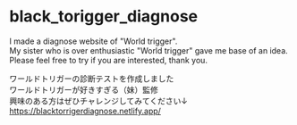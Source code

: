 # black_torigger_diagnose

I made a diagnose website of "World trigger".<br>
My sister who is over enthusiastic "World trigger" gave me base of an idea.<br>
Please feel free to try if you are interested, thank you.<br>

ワールドトリガーの診断テストを作成しました<br>
ワールドトリガーが好きすぎる（妹）監修<br>
興味のある方はぜひチャレンジしてみてください↓<br>
https://blacktorrigerdiagnose.netlify.app/
